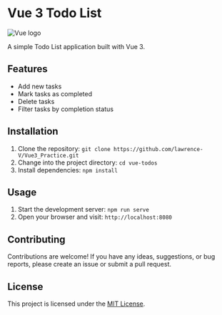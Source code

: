 # Vue 3 Todo List

![Vue logo](https://vuejs.org/images/logo.png)

A simple Todo List application built with Vue 3.

## Features

- Add new tasks
- Mark tasks as completed
- Delete tasks
- Filter tasks by completion status

## Installation

1. Clone the repository: `git clone https://github.com/lawrence-V/Vue3_Practice.git`
2. Change into the project directory: `cd vue-todos`
3. Install dependencies: `npm install`

## Usage

1. Start the development server: `npm run serve`
2. Open your browser and visit: `http://localhost:8080`

## Contributing

Contributions are welcome! If you have any ideas, suggestions, or bug reports, please create an issue or submit a pull request.

## License

This project is licensed under the [MIT License](https://opensource.org/licenses/MIT).
